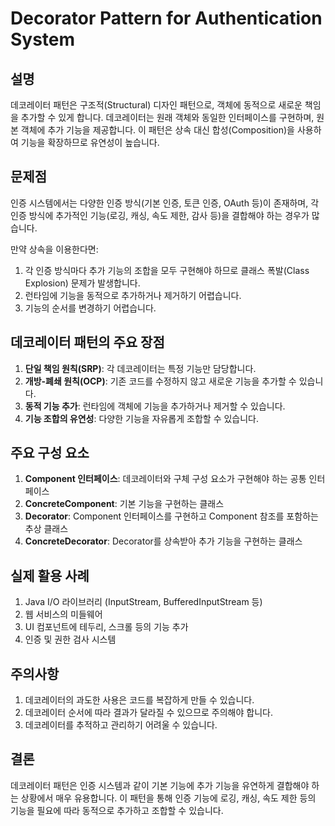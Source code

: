 # Decorator Pattern for Authentication System

## 설명
데코레이터 패턴은 구조적(Structural) 디자인 패턴으로, 객체에 동적으로 새로운 책임을 추가할 수 있게 합니다. 데코레이터는 원래 객체와 동일한 인터페이스를 구현하며, 원본 객체에 추가 기능을 제공합니다. 이 패턴은 상속 대신 합성(Composition)을 사용하여 기능을 확장하므로 유연성이 높습니다.

## 문제점
인증 시스템에서는 다양한 인증 방식(기본 인증, 토큰 인증, OAuth 등)이 존재하며, 각 인증 방식에 추가적인 기능(로깅, 캐싱, 속도 제한, 감사 등)을 결합해야 하는 경우가 많습니다.

만약 상속을 이용한다면:
1. 각 인증 방식마다 추가 기능의 조합을 모두 구현해야 하므로 클래스 폭발(Class Explosion) 문제가 발생합니다.
2. 런타임에 기능을 동적으로 추가하거나 제거하기 어렵습니다.
3. 기능의 순서를 변경하기 어렵습니다.

## 데코레이터 패턴의 주요 장점
1. **단일 책임 원칙(SRP)**: 각 데코레이터는 특정 기능만 담당합니다.
2. **개방-폐쇄 원칙(OCP)**: 기존 코드를 수정하지 않고 새로운 기능을 추가할 수 있습니다.
3. **동적 기능 추가**: 런타임에 객체에 기능을 추가하거나 제거할 수 있습니다.
4. **기능 조합의 유연성**: 다양한 기능을 자유롭게 조합할 수 있습니다.

## 주요 구성 요소
1. **Component 인터페이스**: 데코레이터와 구체 구성 요소가 구현해야 하는 공통 인터페이스
2. **ConcreteComponent**: 기본 기능을 구현하는 클래스
3. **Decorator**: Component 인터페이스를 구현하고 Component 참조를 포함하는 추상 클래스
4. **ConcreteDecorator**: Decorator를 상속받아 추가 기능을 구현하는 클래스

## 실제 활용 사례
1. Java I/O 라이브러리 (InputStream, BufferedInputStream 등)
2. 웹 서비스의 미들웨어
3. UI 컴포넌트에 테두리, 스크롤 등의 기능 추가
4. 인증 및 권한 검사 시스템

## 주의사항
1. 데코레이터의 과도한 사용은 코드를 복잡하게 만들 수 있습니다.
2. 데코레이터 순서에 따라 결과가 달라질 수 있으므로 주의해야 합니다.
3. 데코레이터를 추적하고 관리하기 어려울 수 있습니다.

## 결론
데코레이터 패턴은 인증 시스템과 같이 기본 기능에 추가 기능을 유연하게 결합해야 하는 상황에서 매우 유용합니다. 이 패턴을 통해 인증 기능에 로깅, 캐싱, 속도 제한 등의 기능을 필요에 따라 동적으로 추가하고 조합할 수 있습니다.